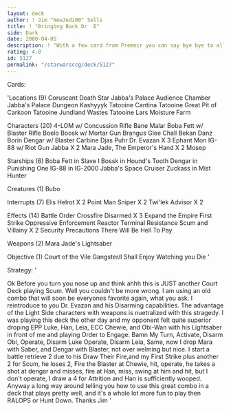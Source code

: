 ```yaml
---
layout: deck
author: ! Jim "NewJedi00" Sells
title: ! "Bringing Back Dr  E"
side: Dark
date: 2000-04-05
description: ! "With a few card from Premeir you can say bye bye to all those nasty EPP's"
rating: 4.0
id: 5127
permalink: "/starwarsccg/deck/5127"
---
```

Cards: 

'Locations (9)
Coruscant
Death Star
Jabba's Palace Audience Chamber
Jabba's Palace Dungeon
Kashyyyk
Tatooine Cantina
Tatooine Great Pit of Carkoon
Tatooine Jundland Wastes
Tatooine Lars Moisture Farm

Characters (20)
4-LOM w/ Concussion Rifle
Bane Malar
Boba Fett w/ Blaster Rifle
Boelo
Boosk w/ Mortar Gun
Brangus Glee
Chall Bekan
Danz Borin
Dengar w/ Blaster Carbine
Djas Puhr
Dr. Evazan X 3
Ephant Mon
IG-88 w/ Riot Gun
Jabba X 2
Mara Jade, The Emperor's Hand X 2
Mosep

Starships (6)
Boba Fett in Slave I
Bossk in Hound's Tooth
Dengar in Punishing One
IG-88 in IG-2000
Jabba's Space Cruiser
Zuckass in Mist Hunter

Creatures (1)
Bubo

Interrupts (7)
Elis Helrot X 2
Point Man
Sniper X 2
Twi'lek Advisor X 2

Effects (14)
Battle Order
Crossfire
Disarmed X 3
Expand the Empire
First Strike
Oppressive Enforcement
Reactor Terminal
Resistance
Scum and Villainy X 2
Security Precautions
There Will Be Hell To Pay

Weapons (2)
Mara Jade's Lightsaber

Objective (1)
Court of the Vile Gangster/I Shall Enjoy Watching you Die '

Strategy: '

Ok Before you turn you nose up and think ahhh this is JUST another Court Deck playing Scum. Well you couldn't be more wrong. I am using an old combo that will soon be everyones favorite again, what you ask. I reintroduce to you Dr. Evazan and his Disarming capabilities. The advantage of the Light Side characters with weapons is nuetralized with this stragedy. I was playing this deck the other day and my opponent felt quite superior droping EPP Luke, Han, Leia, ECC Chewie, and Obi-Wan with his Lightsaber in front of me and playing Order to Engage. Bamn My Turn, Activate, Disarm Obi, Operate, Disarm Luke Operate, Disarm Leia, Same, now I drop Mara with Saber, and Dengar with Blaster, not over welming but nice. I start a battle retrieve 2 due to his Draw Their Fire,and my First Strike plus another 2 for Scum, he loses 2, Fire the Blaster at Chewie, hit, operate, he takes a shot at dengar and misses, fire at Han, miss, swing at him and hit, but I don't operate, I draw a 4 for Attrition and Han is sufficiently wooped. Anyway a long way around telling you how to use this great combo in a deck that plays pretty well, and it's a whole lot more fun to play then RALOPS or Hunt Down.
Thanks
Jim '
